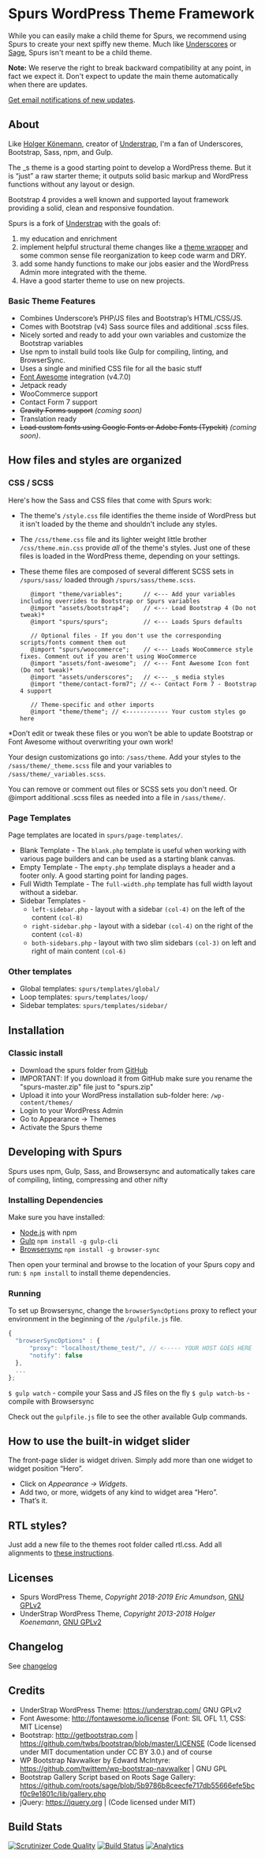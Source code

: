 # Spurs WordPress Theme Framework

While you can easily make a child theme for Spurs, we recommend using Spurs to create your next spiffy new theme. Much
like [Underscores](http://underscores.me/) or [Sage](https://roots.io/sage/), Spurs isn't meant to be a child theme.

**Note:** We reserve the right to break backward compatibility at any point, in fact we expect it. Don't expect to
update the main theme automatically when there are updates.

[Get email notifications of new updates](https://mailchi.mp/ivycat/plugin-theme-updates).

## About

Like [Holger Könemann](https://github.com/holger1411), creator of [Understrap](https://understrap.com), I'm a fan of Underscores, 
Bootstrap, Sass, npm, and Gulp.

The _s theme is a good starting point to develop a WordPress theme. But it is “just” a raw starter theme; it outputs 
solid basic markup and WordPress functions without any layout or design.

Bootstrap 4 provides a well known and supported layout framework providing a solid, clean and responsive foundation.

Spurs is a fork of [Understrap](https://understrap.com) with the goals of:
1. my education and enrichment
1. implement helpful structural theme changes like a [theme wrapper](http://scribu.net/wordpress/theme-wrappers.html) and some common sense file reorganization
to keep code warm and DRY.
1. add some handy functions to make our jobs easier and the WordPress Admin more integrated with the theme.
1. Have a good starter theme to use on new projects.

### Basic Theme Features

- Combines Underscore’s PHP/JS files and Bootstrap’s HTML/CSS/JS.
- Comes with Bootstrap (v4) Sass source files and additional .scss files. 
- Nicely sorted and ready to add your own variables and customize the Bootstrap variables
- Use npm to install build tools like Gulp for compiling, linting, and BrowserSync.
- Uses a single and minified CSS file for all the basic stuff
- [Font Awesome](http://fortawesome.github.io/Font-Awesome/) integration (v4.7.0)
- Jetpack ready
- WooCommerce support
- Contact Form 7 support
- ~~Gravity Forms support~~ _(coming soon)_
- Translation ready
- ~~Load custom fonts using Google Fonts or Adobe Fonts (Typekit)~~ _(coming soon)_.

## How files and styles are organized

### CSS / SCSS
Here's how the Sass and CSS files that come with Spurs work:
- The theme's `/style.css` file identifies the theme inside of WordPress but it isn't loaded by the theme and shouldn't include any styles.
- The `/css/theme.css` file and its lighter weight little brother `/css/theme.min.css` provide _all_ of the theme's styles. Just one of these files is loaded in the WordPress theme, depending on your settings.
- These theme files are composed of several different SCSS sets in `/spurs/sass/` loaded through `/spurs/sass/theme.scss`.

    ```// Core files
       @import "theme/variables";      // <--- Add your variables including overrides to Bootstrap or Spurs variables
       @import "assets/bootstrap4";    // <--- Load Bootstrap 4 (Do not tweak)*
       @import "spurs/spurs";          // <--- Loads Spurs defaults
       
       // Optional files - If you don't use the corresponding scripts/fonts comment them out
       @import "spurs/woocommerce";    // <--- Loads WooCommerce style fixes. Comment out if you aren't using WooCommerce
       @import "assets/font-awesome";  // <--- Font Awesome Icon font (Do not tweak)*
       @import "assets/underscores";   // <--- _s media styles
       @import "theme/contact-form7"; // <-- Contact Form 7 - Bootstrap 4 support
       
       // Theme-specific and other imports
       @import "theme/theme"; // <------------ Your custom styles go here
    ```

*Don’t edit or tweak these files or you won’t be able to update Bootstrap or Font Awesome without overwriting your own work!

Your design customizations go into: `/sass/theme`. 
Add your styles to the `/sass/theme/_theme.scss` file and your variables to 
`/sass/theme/_variables.scss`. 

You can remove or comment out files or SCSS sets you don't need. Or @import additional .scss files as needed into a file in `/sass/theme/`.

### Page Templates

Page templates are located in `spurs/page-templates/`.

- Blank Template - The `blank.php` template is useful when working with various page builders and can be used as a starting blank canvas.
- Empty Template - The `empty.php` template displays a header and a footer only. A good starting point for landing pages.
- Full Width Template - The `full-width.php` template has full width layout without a sidebar.
- Sidebar Templates - 
    - `left-sidebar.php` - layout with a sidebar `(col-4)` on the left of the content `(col-8)`
    - `right-sidebar.php` - layout with a sidebar `(col-4)` on the right of the content `(col-8)`
    - `both-sidebars.php` - layout with two slim sidebars `(col-3)` on left and right of main content `(col-6)`

### Other templates
- Global templates:     `spurs/templates/global/`
- Loop templates:       `spurs/templates/loop/`
- Sidebar templates:    `spurs/templates/sidebar/`  


## Installation

### Classic install
- Download the spurs folder from [GitHub](https://github.com/sewmyheadon/spurs)
- IMPORTANT: If you download it from GitHub make sure you rename the "spurs-master.zip" file just to "spurs.zip"
- Upload it into your WordPress installation sub-folder here: `/wp-content/themes/`
- Login to your WordPress Admin
- Go to Appearance → Themes
- Activate the Spurs theme

## Developing with Spurs

Spurs uses npm, Gulp, Sass, and Browsersync and automatically takes care of compiling, linting, compressing and other nifty 
### Installing Dependencies
Make sure you have installed:
- [Node.js](https://nodejs.org) with npm 
- [Gulp](https://gulpjs.com/) `npm install -g gulp-cli`
- [Browsersync](http://browsersync.io) `npm install -g browser-sync`

Then open your terminal and browse to the location of your Spurs copy and run: `$ npm install` to install theme dependencies.

### Running

To set up Browsersync, change the `browserSyncOptions` proxy to reflect your environment in the beginning of the `/gulpfile.js` file.
```javascript
{
  "browserSyncOptions" : {
      "proxy": "localhost/theme_test/", // <----- YOUR HOST GOES HERE
      "notify": false
  },
  ...
};
```

`$ gulp watch` - compile your Sass and JS files on the fly
`$ gulp watch-bs` - compile with Browsersync

Check out the `gulpfile.js` file to see the other available Gulp commands.

## How to use the built-in widget slider

The front-page slider is widget driven. Simply add more than one widget to widget position “Hero”.
- Click on _Appearance → Widgets_.
- Add two, or more, widgets of any kind to widget area “Hero”.
- That’s it.


## RTL styles?
Just add a new file to the themes root folder called rtl.css. Add all alignments to [these instructions](https://codex.wordpress.org/Right_to_Left_Language_Support).


## Licenses
- Spurs WordPress Theme, *Copyright 2018-2019 Eric Amundson*, [GNU GPLv2](http://www.gnu.org/licenses/gpl.html)
- UnderStrap WordPress Theme, *Copyright 2013-2018 Holger Koenemann*, [GNU GPLv2](http://www.gnu.org/licenses/old-licenses/gpl-2.0.en.html)

## Changelog
See [changelog](CHANGELOG.md)

## Credits

- UnderStrap WordPress Theme: https://understrap.com/ GNU GPLv2
- Font Awesome: http://fontawesome.io/license (Font: SIL OFL 1.1, CSS: MIT License)
- Bootstrap: http://getbootstrap.com | https://github.com/twbs/bootstrap/blob/master/LICENSE (Code licensed under MIT documentation under CC BY 3.0.)
and of course
- WP Bootstrap Navwalker by Edward McIntyre: https://github.com/twittem/wp-bootstrap-navwalker | GNU GPL
- Bootstrap Gallery Script based on Roots Sage Gallery: https://github.com/roots/sage/blob/5b9786b8ceecfe717db55666efe5bcf0c9e1801c/lib/gallery.php
- jQuery: https://jquery.org | (Code licensed under MIT)

## Build Stats
[![Scrutinizer Code Quality](https://scrutinizer-ci.com/g/sewmyheadon/spurs/badges/quality-score.png?b=development)](https://scrutinizer-ci.com/g/sewmyheadon/spurs/?branch=development) [![Build Status](https://scrutinizer-ci.com/g/sewmyheadon/spurs/badges/build.png?b=development)](https://scrutinizer-ci.com/g/sewmyheadon/spurs/build-status/development) [![Analytics](https://ga-beacon.appspot.com/UA-111251480-1/welcome-page?flat)](https://github.com/sewmyheadon/spurs)
